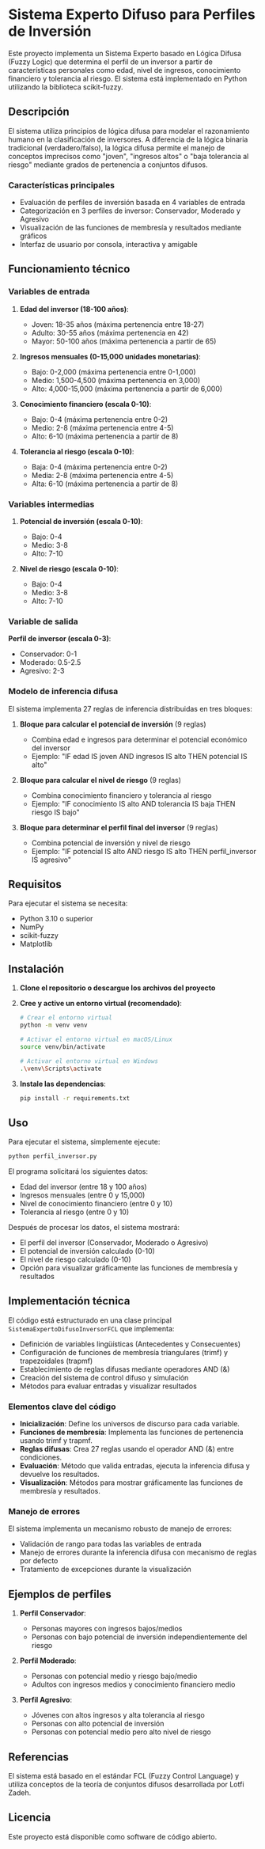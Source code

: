 # Sistema Experto Difuso para Perfiles de Inversión

Este proyecto implementa un Sistema Experto basado en Lógica Difusa (Fuzzy Logic) que determina el perfil de un inversor a partir de características personales como edad, nivel de ingresos, conocimiento financiero y tolerancia al riesgo. El sistema está implementado en Python utilizando la biblioteca scikit-fuzzy.

## Descripción

El sistema utiliza principios de lógica difusa para modelar el razonamiento humano en la clasificación de inversores. A diferencia de la lógica binaria tradicional (verdadero/falso), la lógica difusa permite el manejo de conceptos imprecisos como "joven", "ingresos altos" o "baja tolerancia al riesgo" mediante grados de pertenencia a conjuntos difusos.

### Características principales

- Evaluación de perfiles de inversión basada en 4 variables de entrada
- Categorización en 3 perfiles de inversor: Conservador, Moderado y Agresivo
- Visualización de las funciones de membresía y resultados mediante gráficos
- Interfaz de usuario por consola, interactiva y amigable

## Funcionamiento técnico

### Variables de entrada

1. **Edad del inversor (18-100 años)**:

   - Joven: 18-35 años (máxima pertenencia entre 18-27)
   - Adulto: 30-55 años (máxima pertenencia en 42)
   - Mayor: 50-100 años (máxima pertenencia a partir de 65)

2. **Ingresos mensuales (0-15,000 unidades monetarias)**:

   - Bajo: 0-2,000 (máxima pertenencia entre 0-1,000)
   - Medio: 1,500-4,500 (máxima pertenencia en 3,000)
   - Alto: 4,000-15,000 (máxima pertenencia a partir de 6,000)

3. **Conocimiento financiero (escala 0-10)**:

   - Bajo: 0-4 (máxima pertenencia entre 0-2)
   - Medio: 2-8 (máxima pertenencia entre 4-5)
   - Alto: 6-10 (máxima pertenencia a partir de 8)

4. **Tolerancia al riesgo (escala 0-10)**:
   - Baja: 0-4 (máxima pertenencia entre 0-2)
   - Media: 2-8 (máxima pertenencia entre 4-5)
   - Alta: 6-10 (máxima pertenencia a partir de 8)

### Variables intermedias

1. **Potencial de inversión (escala 0-10)**:

   - Bajo: 0-4
   - Medio: 3-8
   - Alto: 7-10

2. **Nivel de riesgo (escala 0-10)**:
   - Bajo: 0-4
   - Medio: 3-8
   - Alto: 7-10

### Variable de salida

**Perfil de inversor (escala 0-3)**:

- Conservador: 0-1
- Moderado: 0.5-2.5
- Agresivo: 2-3

### Modelo de inferencia difusa

El sistema implementa 27 reglas de inferencia distribuidas en tres bloques:

1. **Bloque para calcular el potencial de inversión** (9 reglas)

   - Combina edad e ingresos para determinar el potencial económico del inversor
   - Ejemplo: "IF edad IS joven AND ingresos IS alto THEN potencial IS alto"

2. **Bloque para calcular el nivel de riesgo** (9 reglas)

   - Combina conocimiento financiero y tolerancia al riesgo
   - Ejemplo: "IF conocimiento IS alto AND tolerancia IS baja THEN riesgo IS bajo"

3. **Bloque para determinar el perfil final del inversor** (9 reglas)
   - Combina potencial de inversión y nivel de riesgo
   - Ejemplo: "IF potencial IS alto AND riesgo IS alto THEN perfil_inversor IS agresivo"

## Requisitos

Para ejecutar el sistema se necesita:

- Python 3.10 o superior
- NumPy
- scikit-fuzzy
- Matplotlib

## Instalación

1. **Clone el repositorio o descargue los archivos del proyecto**

2. **Cree y active un entorno virtual (recomendado)**:

   ```bash
   # Crear el entorno virtual
   python -m venv venv
   ```

   ```bash
   # Activar el entorno virtual en macOS/Linux
   source venv/bin/activate
   ```

   ```bash
   # Activar el entorno virtual en Windows
   .\venv\Scripts\activate

   ```

3. **Instale las dependencias**:

   ```bash
   pip install -r requirements.txt
   ```

## Uso

Para ejecutar el sistema, simplemente ejecute:

```bash
python perfil_inversor.py
```

El programa solicitará los siguientes datos:

- Edad del inversor (entre 18 y 100 años)
- Ingresos mensuales (entre 0 y 15,000)
- Nivel de conocimiento financiero (entre 0 y 10)
- Tolerancia al riesgo (entre 0 y 10)

Después de procesar los datos, el sistema mostrará:

- El perfil del inversor (Conservador, Moderado o Agresivo)
- El potencial de inversión calculado (0-10)
- El nivel de riesgo calculado (0-10)
- Opción para visualizar gráficamente las funciones de membresía y resultados

## Implementación técnica

El código está estructurado en una clase principal `SistemaExpertoDifusoInversorFCL` que implementa:

- Definición de variables lingüísticas (Antecedentes y Consecuentes)
- Configuración de funciones de membresía triangulares (trimf) y trapezoidales (trapmf)
- Establecimiento de reglas difusas mediante operadores AND (&)
- Creación del sistema de control difuso y simulación
- Métodos para evaluar entradas y visualizar resultados

### Elementos clave del código

- **Inicialización**: Define los universos de discurso para cada variable.
- **Funciones de membresía**: Implementa las funciones de pertenencia usando trimf y trapmf.
- **Reglas difusas**: Crea 27 reglas usando el operador AND (&) entre condiciones.
- **Evaluación**: Método que valida entradas, ejecuta la inferencia difusa y devuelve los resultados.
- **Visualización**: Métodos para mostrar gráficamente las funciones de membresía y resultados.

### Manejo de errores

El sistema implementa un mecanismo robusto de manejo de errores:

- Validación de rango para todas las variables de entrada
- Manejo de errores durante la inferencia difusa con mecanismo de reglas por defecto
- Tratamiento de excepciones durante la visualización

## Ejemplos de perfiles

1. **Perfil Conservador**:

   - Personas mayores con ingresos bajos/medios
   - Personas con bajo potencial de inversión independientemente del riesgo

2. **Perfil Moderado**:

   - Personas con potencial medio y riesgo bajo/medio
   - Adultos con ingresos medios y conocimiento financiero medio

3. **Perfil Agresivo**:
   - Jóvenes con altos ingresos y alta tolerancia al riesgo
   - Personas con alto potencial de inversión
   - Personas con potencial medio pero alto nivel de riesgo

## Referencias

El sistema está basado en el estándar FCL (Fuzzy Control Language) y utiliza conceptos de la teoría de conjuntos difusos desarrollada por Lotfi Zadeh.

## Licencia

Este proyecto está disponible como software de código abierto.
